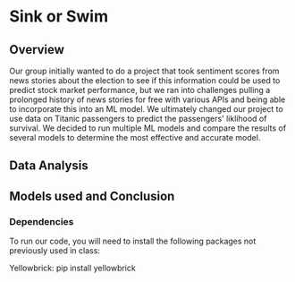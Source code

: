 # Sink or Swim

## Overview 

Our group initially wanted to do a project that took sentiment scores from news stories about the election to see if this information could be used to predict stock market performance, but we ran into challenges pulling a prolonged history of news stories for free with various APIs and being able to incorporate this into an ML model.  We ultimately changed our project to use data on Titanic passengers to predict the passengers' liklihood of survival.  We decided to run multiple ML models and compare the results of several models to determine the most effective and accurate model. 


## Data Analysis 


## Models used and Conclusion 


### Dependencies 

To run our code, you will need to install the following packages not previously used in class: 

Yellowbrick: pip install yellowbrick 
